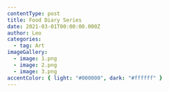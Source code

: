 ```yaml
---
contentType: post
title: Food Diary Series
date: 2021-03-01T00:00:00.000Z
author: Leo
categories:
  - tag: Art
imageGallery:
  - image: 1.png
  - image: 2.png
  - image: 3.png
accentColor: { light: "#000000", dark: "#ffffff" }
---
```

